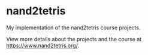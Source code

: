 # nand2tetris
My implementation of the nand2tetris course projects.

View more details about the projects and the course at https://www.nand2tetris.org/.
